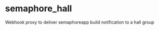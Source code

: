 semaphore_hall
==============

Webhook proxy to deliver semaphoreapp build notification to a hall group
